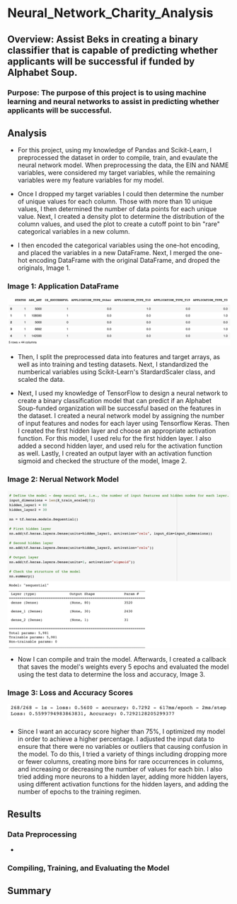 # Neural_Network_Charity_Analysis
## Overview: Assist Beks in creating a binary classifier that is capable of predicting whether applicants will be successful if funded by Alphabet Soup. 
### Purpose: The purpose of this project is to using machine learning and neural networks to assist in predicting whether applicants will be successful.

## Analysis
- For this project, using my knowledge of Pandas and Scikit-Learn, I preprocessed the dataset in order to compile, train, and evaulate the neural network model. When preprocessing the data, the EIN and NAME variables, were considered my target variables, while the remaining variables were my feature variables for my model. 

- Once I dropped my target variables I could then determine the number of unique values for each column. Those with more than 10 unique values, I then determined the number of data points for each unique value. Next, I created a density plot to determine the distribution of the column values, and used the plot to create a cutoff point to bin "rare" categorical variables in a new column. 

- I then encoded the categorical variables using the one-hot encoding, and placed the variables in a new DataFrame. Next, I merged the one-hot encoding DataFrame with the original DataFrame, and droped the originals, Image 1.

### Image 1: Application DataFrame
![Application DataFrame](https://github.com/mrma2318/Neural_Network_Charity_Analysis/blob/2eb848a5a6b75b7e4748c31a0c07d07163bec015/images/Image1.png)

- Then, I split the preprocessed data into features and target arrays, as well as into training and testing datasets. Next, I standardized the numberical variables using Scikit-Learn's StardardScaler class, and scaled the data. 

- Next, I used my knowledge of TensorFlow to design a neural network to create a binary classification model that can predict if an Alphabet Soup-funded organization will be successful based on the features in the dataset. I created a neural network model by assigning the number of input features and nodes for each layer using Tensorflow Keras. Then I created the first hidden layer and choose an appropriate activation function. For this model, I used relu for the first hidden layer. I also added a second hidden layer, and used relu for the activation function as well. Lastly, I created an output layer with an activation function sigmoid and checked the structure of the model, Image 2.

### Image 2: Nerual Network Model
![Neural Network Model](https://github.com/mrma2318/Neural_Network_Charity_Analysis/blob/2eb848a5a6b75b7e4748c31a0c07d07163bec015/images/Image2.png)

- Now I can compile and train the model. Afterwards, I created a callback that saves the model's weights every 5 epochs and evaluated the model using the test data to determine the loss and accuracy, Image 3. 

### Image 3: Loss and Accuracy Scores
![Loss and Accuracy Scores](https://github.com/mrma2318/Neural_Network_Charity_Analysis/blob/2eb848a5a6b75b7e4748c31a0c07d07163bec015/images/Image3.png)

- Since I want an accuracy score higher than 75%, I optimized my model in order to achieve a higher percentage. I adjusted the input data to ensure that there were no variables or outliers that causing confusion in the model. To do this, I tried a variety of things including dropping more or fewer columns, creating more bins for rare occurrences in columns, and increasing or decreasing the number of values for each bin. I also tried adding more neurons to a hidden layer, adding more hidden layers, using different activation functions for the hidden layers, and adding the number of epochs to the training regimen. 

## Results
### Data Preprocessing
- 

### Compiling, Training, and Evaluating the Model

## Summary